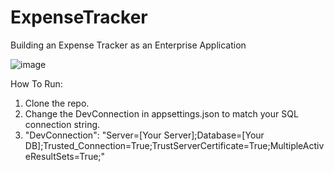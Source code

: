 # ExpenseTracker
Building an Expense Tracker as an Enterprise Application

![image](https://github.com/sulaimangm/ExpenseTracker/assets/42448524/d4f67333-3866-4ee0-8815-0c1909315582)

How To Run:

1. Clone the repo.
2. Change the DevConnection in appsettings.json to match your SQL connection string.
3. "DevConnection": "Server=[Your Server];Database=[Your DB];Trusted_Connection=True;TrustServerCertificate=True;MultipleActiveResultSets=True;"
